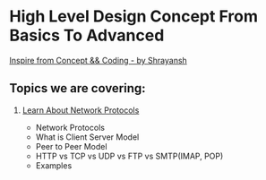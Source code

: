 # High Level Design Concept From Basics To Advanced

[Inspire from Concept && Coding - by Shrayansh](https://www.youtube.com/playlist?list=PL6W8uoQQ2c63W58rpNFDwdrBnq5G3EfT7)

## Topics we are covering:

1) [Learn About Network Protocols](./Learn_About_Network_Protocols/NetworkProtocol.md)

    * Network Protocols
    * What is Client Server Model
    * Peer to Peer Model
    * HTTP vs TCP vs UDP vs FTP vs SMTP(IMAP, POP)
    * Examples
